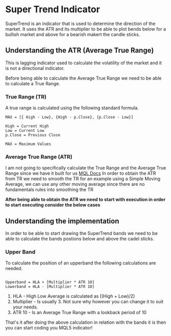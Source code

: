 # Super Trend Indicator
SuperTrend is an indicator that is used to determine the direction of the market. It uses the ATR and its multiplier to be able to plot bends below for a bullish market and above for a bearish makert the candle sticks.

## Understanding the ATR (Average True Range)
This is lagging indicator used to calculate the volatility of the market and it is not a directional indicator.

Before being able to calculate the Average True Range we need to be able to calculate a True Range.

### True Range (TR)
A true range is calculated using the following standard formula.
```
MAX = [{ High - Low}, {High - p.Close}, {p.Close - Low}]

High = Current High
Low = Current Low
p.Close = Previous Close

MAX = Maximum Values
```
### Average True Range (ATR)
I am not going to specifically calculate the True Range and the Average True Range since we have it built for us [MQL Docs](https://www.mql5.com/en/docs/indicators/iatr)
In order to obtain the ATR from TR we need to smooth the TR for an example using a Simple Moving Average, we can use any other moving average since there are no fundamentals rules into smoothing the TR

**After being able to obtain the ATR we need to start with execution in order to start executing consider the below cases**

## Understanding the implementation
In order to be able to start drawing the SuperTrend bands we need to be able to calculate the bands postions below and above the cadel sticks.
### Upper Band
To calculate the position of an upperband the following calculations are needed.
```

Upperband = HLA + [Multiplier * ATR 10]
Lowerband = HLA - [Multiplier * ATR 10]

```
1. HLA - High Low Average is calculated as [(High + Low)/2]
2. Multiplier - Is usually 3. Not sure why however you can change it to suit your needs.
3. ATR 10 - Is an Average True Range with a lookback period of 10

That's it after doing the above calculation in relation with the bands it is then you can start coding you MQL5 indicator!

